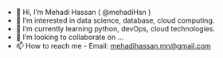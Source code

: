 - 👋 Hi, I’m Mehadi Hassan ( @mehadiHsn )
- 👀 I’m interested in data science, database, cloud computing.
- 🌱 I’m currently learning python, devOps, cloud technologies.
- 💞️ I’m looking to collaborate on ...
- 📫 How to reach me - Email: mehadihassan.mn@gmail.com

<!---
mehadiHsn/mehadiHsn is a ✨ special ✨ repository because its `README.md` (this file) appears on your GitHub profile.
You can click the Preview link to take a look at your changes.
--->
